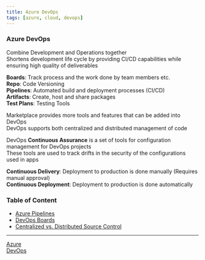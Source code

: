 ```yaml
---
title: Azure DevOps
tags: [azure, cloud, devops]
---
```


### Azure DevOps

Combine Development and Operations together  
Shortens development life cycle by providing CI/CD capabilities while ensuring high quality of deliverables

**Boards**: Track process and the work done by team members etc.  
**Repo**: Code Versioning  
**Pipelines**: Automated build and deployment processes (CI/CD)  
**Artifacts**: Create, host and share packages  
**Test Plans**: Testing Tools

Marketplace provides more tools and features that can be added into DevOps  
DevOps supports both centralized and distributed management of code  

DevOps **Continuous Assurance** is a set of tools for configuration management for DevOps projects  
These tools are used to track drifts in the security of the configurations used in apps

**Continuous Delivery**: Deployment to production is done manually (Requires manual approval)  
**Continuous Deployment**: Deployment to production is done automatically

### Table of Content

- [Azure Pipelines](Azure%20Pipelines.md)
- [DevOps Boards](DevOps%20Boards.md)
- [Centralized vs. Distributed Source Control](Centralized%20vs.%20Distributed%20Source%20Control.md)

---

[Azure](../../Azure.md)  
[DevOps](../../../../Software%20Engineering/DevOps/DevOps.md)
